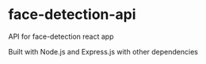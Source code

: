 # face-detection-api
API for face-detection react app

Built with Node.js and Express.js with other dependencies
